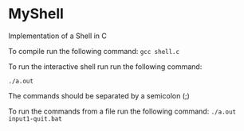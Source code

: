 # MyShell
Implementation of a Shell in C

To compile run the following command:
`gcc shell.c`

To run the interactive shell run run the following command:

`./a.out`

The commands should be separated by a semicolon (;)


To run the commands from a file run the following command:
`./a.out input1-quit.bat`
